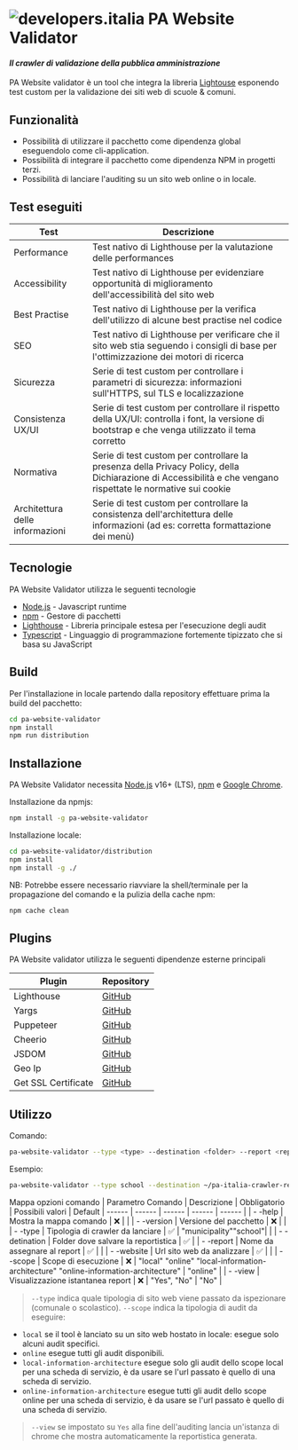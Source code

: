 # ![developers.italia](https://avatars1.githubusercontent.com/u/15377824?s=36&v=4 "developers.italia") PA Website Validator
#### _Il crawler di validazione della pubblica amministrazione_

PA Website validator è un tool che integra la libreria [Lightouse][lighthouse] esponendo test custom per la validazione dei siti web di scuole & comuni.

## Funzionalità

- Possibilità di utilizzare il pacchetto come dipendenza global eseguendolo come cli-application.
- Possibilità di integrare il pacchetto come dipendenza NPM in progetti terzi.
- Possibilità di lanciare l'auditing su un sito web online o in locale.

## Test eseguiti
| Test | Descrizione |
| ------ | ------ |
| Performance | Test nativo di Lighthouse per la valutazione delle performances |
| Accessibility | Test nativo di Lighthouse per evidenziare opportunità di miglioramento dell'accessibilità del sito web |
| Best Practise | Test nativo di Lighthouse per la verifica dell'utilizzo di alcune best practise nel codice |
| SEO | Test nativo di Lighthouse per verificare che il sito web stia seguendo i consigli di base per l'ottimizzazione dei motori di ricerca |
| Sicurezza | Serie di test custom per controllare i parametri di sicurezza: informazioni sull'HTTPS, sul TLS e localizzazione |
| Consistenza UX/UI | Serie di test custom per controllare il rispetto della UX/UI: controlla i font, la versione di bootstrap e che venga utilizzato il tema corretto |
| Normativa | Serie di test custom per controllare la presenza della Privacy Policy, della Dichiarazione di Accessibilità e che vengano rispettate le normative sui cookie |
| Architettura delle informazioni | Serie di test custom per controllare la consistenza dell'architettura delle informazioni (ad es: corretta formattazione dei menù) |

## Tecnologie

PA Website Validator utilizza le seguenti tecnologie

- [Node.js] - Javascript runtime
- [npm] - Gestore di pacchetti
- [Lighthouse] - Libreria principale estesa per l'esecuzione degli audit
- [Typescript] - Linguaggio di programmazione fortemente tipizzato che si basa su JavaScript

## Build
Per l'installazione in locale partendo dalla repository effettuare prima la build del pacchetto:
```sh
cd pa-website-validator
npm install
npm run distribution
```

## Installazione

PA Website Validator necessita [Node.js](https://nodejs.org/it/) v16+ (LTS), [npm] e [Google Chrome](https://www.google.com/chrome/).

Installazione da npmjs:

```sh
npm install -g pa-website-validator
```

Installazione locale:
```sh
cd pa-website-validator/distribution
npm install
npm install -g ./
```

NB: Potrebbe essere necessario riavviare la shell/terminale per la propagazione del comando e la pulizia della cache npm:
```sh
npm cache clean
```

## Plugins
PA Website validator utilizza le seguenti dipendenze esterne principali

| Plugin | Repository |
| ------ | ------ |
| Lighthouse | [GitHub][lighthouse-url] |
| Yargs | [GitHub][yargs-url] |
| Puppeteer | [GitHub][puppeteer-url] |
| Cheerio | [GitHub][cheerio-url] |
| JSDOM | [GitHub][jsdom-url] |
| Geo Ip | [GitHub][geoip-url] |
| Get SSL Certificate | [GitHub][get-ssl-certificate-url] |


## Utilizzo

Comando:
```bash
pa-website-validator --type <type> --destination <folder> --report <report_name> --website <url> --scope <local|online|local-information-architecture|online-information-architecture[online]> --view <yes|no[no]>
```
Esempio:
```bash
pa-website-validator --type school --destination ~/pa-italia-crawler-reports --report myreport --website https://www.ismonnet.edu.it/ --scope online --view yes
```

Mappa opzioni comando
| Parametro Comando | Descrizione | Obbligatorio | Possibili valori | Default
| ------ | ------ | ------ | ------ | ------ |
| - -help | Mostra la mappa comando | ❌  | |
| - -version | Versione del pacchetto | ❌  | |
| - -type | Tipologia di crawler da lanciare | ✅  |  "municipality""school"| |
| - -detination | Folder dove salvare la reportistica | ✅ |
| - -report | Nome da assegnare al report | ✅  | |
| - -website | Url sito web da analizzare | ✅  | |
| - -scope | Scope di esecuzione |  ❌  |   "local" "online" "local-information-architecture" "online-information-architecture" | "online" |
| - -view | Visualizzazione istantanea report | ❌  |  "Yes", "No" |  "No" |

> `--type` indica quale tipologia di sito web viene passato da ispezionare (comunale o scolastico).
> `--scope` indica la tipologia di audit da eseguire:
- `local` se il tool è lanciato su un sito web hostato in locale: esegue solo alcuni audit specifici.
- `online` esegue tutti gli audit disponibili.
- `local-information-architecture` esegue solo gli audit dello scope local per una scheda di servizio, è da usare se l'url passato è quello di una scheda di servizio.
- `online-information-architecture` esegue tutti gli audit dello scope online per una scheda di servizio, è da usare se l'url passato è quello di una scheda di servizio.
> `--view` se impostato su `Yes` alla fine dell'auditing lancia un'istanza di chrome che mostra automaticamente la reportistica generata.

[lighthouse]: <https://www.npmjs.com/package/lighthouse>
[node.js]: <http://nodejs.org>
[npm]: <https://www.npmjs.com/>
[typescript]: https://www.typescriptlang.org/
[repository]: <https://github.com/italia/pa-website-validator/>

[yargs-url]: <https://github.com/yargs/yargs>
[lighthouse-url]: <https://github.com/GoogleChrome/lighthouse>
[puppeteer-url]: <https://github.com/puppeteer/puppeteer>
[cheerio-url]: <https://github.com/cheeriojs/cheerio>
[jsdom-url]: <https://github.com/jsdom/jsdom>
[geoip-url]: <https://github.com/geoip-lite/node-geoip>
[get-ssl-certificate-url]: <https://github.com/johncrisostomo/get-ssl-certificate>